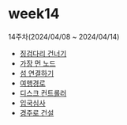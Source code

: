 # week14

14주차(2024/04/08 ~ 2024/04/14)

- [징검다리 건너기](https://school.programmers.co.kr/learn/courses/30/lessons/64062)
- [가장 먼 노드](https://school.programmers.co.kr/learn/courses/30/lessons/49189)
- [섬 연결하기](https://school.programmers.co.kr/learn/courses/30/lessons/42861)
- [여행경로](https://school.programmers.co.kr/learn/courses/30/lessons/43164)
- [디스크 컨트롤러](https://school.programmers.co.kr/learn/courses/30/lessons/42627)
- [입국심사
](https://school.programmers.co.kr/learn/courses/30/lessons/43238)
- [경주로 건설](https://school.programmers.co.kr/learn/courses/30/lessons/67259)